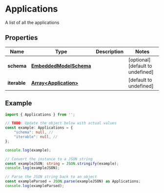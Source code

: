 
# Applications

A list of all the applications

## Properties

Name | Type | Description | Notes
------------ | ------------- | ------------- | -------------
**schema** | [**EmbeddedModelSchema**](EmbeddedModelSchema) |  | [optional] [default to undefined]
**iterable** | [**Array&lt;Application&gt;**](Application) |  | [default to undefined]

## Example

```typescript
import { Applications } from '';

// TODO: Update the object below with actual values
const example: Applications = {
    "schema": null, // 
    "iterable": null, // 
};

console.log(example);

// Convert the instance to a JSON string
const exampleJSON: string = JSON.stringify(example);
console.log(exampleJSON);

// Parse the JSON string back to an object
const exampleParsed = JSON.parse(exampleJSON) as Applications;
console.log(exampleParsed);
```





